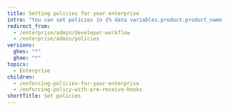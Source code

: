 ```yaml
---
title: Setting policies for your enterprise
intro: "You can set policies in {% data variables.product.product_name %} to reduce risk and increase quality."
redirect_from:
  - /enterprise/admin/developer-workflow
  - /enterprise/admin/policies
versions:
  ghes: "*"
  ghae: "*"
topics:
  - Enterprise
children:
  - /enforcing-policies-for-your-enterprise
  - /enforcing-policy-with-pre-receive-hooks
shortTitle: Set policies
---
```

